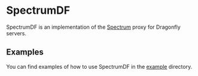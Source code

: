 # SpectrumDF
SpectrumDF is an implementation of the [Spectrum](https://github.com/cooldogedev/Spectrum) proxy for Dragonfly servers.

## Examples
You can find examples of how to use SpectrumDF in the [example](example) directory.
